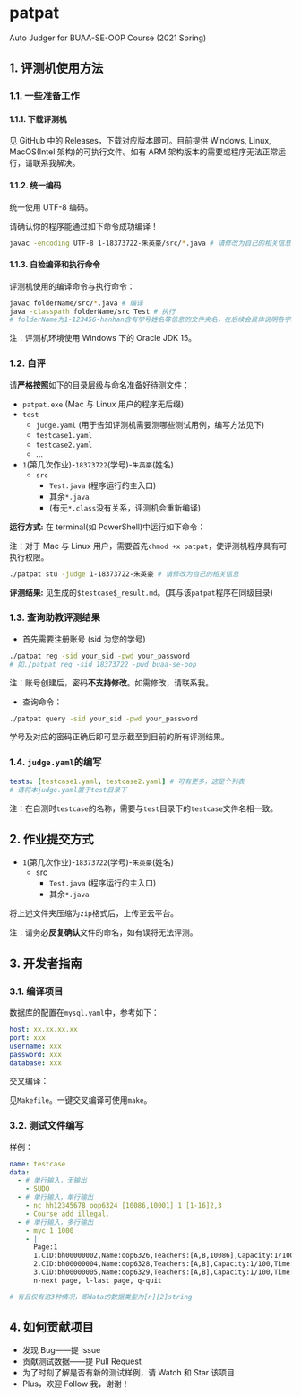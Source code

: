 # patpat

Auto Judger for BUAA-SE-OOP Course (2021 Spring)

## 1. 评测机使用方法

### 1.1. 一些准备工作

#### 1.1.1. 下载评测机

见 GitHub 中的 Releases，下载对应版本即可。目前提供 Windows, Linux, MacOS(Intel 架构)的可执行文件。如有 ARM 架构版本的需要或程序无法正常运行，请联系我解决。

#### 1.1.2. 统一编码

统一使用 UTF-8 编码。

请确认你的程序能通过如下命令成功编译！

```bash
javac -encoding UTF-8 1-18373722-朱英豪/src/*.java # 请修改为自己的相关信息
```

#### 1.1.3. 自检编译和执行命令

评测机使用的编译命令与执行命令：

```bash
javac folderName/src/*.java # 编译
java -classpath folderName/src Test # 执行
# folderName为1-123456-hanhan含有学号姓名等信息的文件夹名，在后续会具体说明各字段含义。
```

注：评测机环境使用 Windows 下的 Oracle JDK 15。

### 1.2. 自评

请**严格按照**如下的目录层级与命名准备好待测文件：

- `patpat.exe` (Mac 与 Linux 用户的程序无后缀)
- `test`
  - `judge.yaml` (用于告知评测机需要测哪些测试用例，编写方法见下)
  - `testcase1.yaml`
  - `testcase2.yaml`
  - ...
- `1`(第几次作业)-`18373722`(学号)-`朱英豪`(姓名)
  - `src`
    - `Test.java` (程序运行的主入口)
    - 其余`*.java`
    - (有无`*.class`没有关系，评测机会重新编译)

**运行方式:** 在 terminal(如 PowerShell)中运行如下命令：

注：对于 Mac 与 Linux 用户，需要首先`chmod +x patpat`，使评测机程序具有可执行权限。

```bash
./patpat stu -judge 1-18373722-朱英豪 # 请修改为自己的相关信息
```

**评测结果:** 见生成的`$testcase$_result.md`。(其与该`patpat`程序在同级目录)

### 1.3. 查询助教评测结果

- 首先需要注册账号 (sid 为您的学号)

```bash
./patpat reg -sid your_sid -pwd your_password
# 如./patpat reg -sid 18373722 -pwd buaa-se-oop
```

注：账号创建后，密码**不支持修改**。如需修改，请联系我。

- 查询命令：

```bash
./patpat query -sid your_sid -pwd your_password
```

学号及对应的密码正确后即可显示截至到目前的所有评测结果。

### 1.4. `judge.yaml`的编写

```yaml
tests: [testcase1.yaml, testcase2.yaml] # 可有更多，这是个列表
# 请将本judge.yaml置于test目录下
```

注：在自测时`testcase`的名称，需要与`test`目录下的`testcase`文件名相一致。

## 2. 作业提交方式

- `1`(第几次作业)-`18373722`(学号)-`朱英豪`(姓名)
  - src
    - `Test.java` (程序运行的主入口)
    - 其余`*.java`

将上述文件夹压缩为`zip`格式后，上传至云平台。

注：请务必**反复确认**文件的命名，如有误将无法评测。

## 3. 开发者指南

### 3.1. 编译项目

数据库的配置在`mysql.yaml`中，参考如下：

```yaml
host: xx.xx.xx.xx
port: xxx
username: xxx
password: xxx
database: xxx
```

交叉编译：

见`Makefile`。一键交叉编译可使用`make`。

### 3.2. 测试文件编写

样例：

```yaml
name: testcase
data:
  - # 单行输入，无输出
    - SUDO
  - # 单行输入，单行输出
    - nc hh12345678 oop6324 [10086,10001] 1 [1-16]2,3
    - Course add illegal.
  - # 单行输入，多行输出
    - myc 1 1000
    - |
      Page:1
      1.CID:bh00000002,Name:oop6326,Teachers:[A,B,10086],Capacity:1/100,Time:[1-10]1,5
      2.CID:bh00000004,Name:oop6328,Teachers:[A,B],Capacity:1/100,Time:[11-18]1,5
      3.CID:bh00000005,Name:oop6329,Teachers:[A,B],Capacity:1/100,Time:[1-18]1,6
      n-next page, l-last page, q-quit

# 有且仅有这3种情况，即data的数据类型为[n][2]string
```

## 4. 如何贡献项目

- 发现 Bug——提 Issue
- 贡献测试数据——提 Pull Request
- 为了时刻了解是否有新的测试样例，请 Watch 和 Star 该项目
- Plus，欢迎 Follow 我，谢谢！
